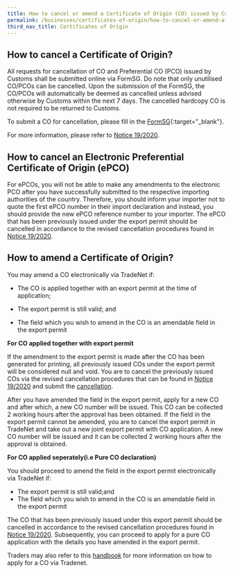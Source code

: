 ```yaml
---
title: How to cancel or amend a Certificate of Origin (CO) issued by Customs
permalink: /businesses/certificates-of-origin/how-to-cancel-or-amend-a-co
third_nav_title: Certificates of Origin
---
```

## How to cancel a Certificate of Origin?

All requests for cancellation of CO and Preferential CO (PCO) issued by Customs shall be submitted online via FormSG. Do note that only unutilised CO/PCOs can be cancelled. Upon the submission of the FormSG, the CO/PCOs will automatically be deemed as cancelled unless advised otherwise by Customs within the next 7 days. The cancelled hardcopy CO is not required to be returned to Customs.

To submit a CO for cancellation, please fill in the [FormSG](https://go.gov.sg/cancellationofco){:target="_blank"}.

For more information, please refer to [Notice 19/2020](/news-and-media/notices/2020-12-31-N.pdf).


## How to cancel an Electronic Preferential Certificate of Origin (ePCO)

For ePCOs, you will not be able to make any amendments to the electronic PCO after you have successfully submitted to the respective importing authorities of the country. Therefore, you should inform your importer not to quote the first ePCO number in their import declaration and instead, you should provide the new ePCO reference number to your importer. The ePCO that has been previously issued under the export permit should be cancelled in accordance to the revised cancellation procedures found in [Notice 19/2020](/news-and-media/notices/2020-12-31-N.pdf).

## How to amend a Certificate of Origin?

You may amend a CO electronically via TradeNet if:

-   The CO is applied together with an export permit at the time of application;
    
-   The export permit is still valid; and
    
-   The field which you wish to amend in the CO is an amendable field in the export permit
    
**For CO applied together with export permit**

If the amendment to the export permit is made after the CO has been generated for printing, all previously issued COs under the export permit will be considered null and void. You are to cancel the previously issued COs via the revised cancellation procedures that can be found in [Notice 19/2020](/news-and-media/notices/2020-12-31-N.pdf) and submit the [cancellation](https://www.go.gov.sg/cancellationofco). 

After you have amended the field in the export permit, apply for a new CO and after which, a new CO number will be issued. This CO can be collected 2 working hours after the approval has been obtained. If the field in the export permit cannot be amended, you are to cancel the export permit in TradeNet and take out a new joint export permit with CO application. A new CO number will be issued and it can be collected 2 working hours after the approval is obtained. 

**For CO applied seperately(i.e Pure CO declaration)**

You should proceed to amend the field in the export permit electronically via TradeNet if:

-   The export permit is still valid;and
-   The field which you wish to amend in the CO is an amendable field in the export permit

The CO that has been previously issued under this export permit should be cancelled in accordance to the revised cancellation procedures found in [Notice 19/2020](/news-and-media/notices/2020-12-31-N.pdf). Subsequently, you can proceed to apply for a pure CO application with the details you have amended in the export permit.

Traders may also refer to this [handbook](/files/businesses/Handbook_on_the_Application_Procedures_for_a_Certificate_of_Origin_via_TradeNet_and_Related_Administrative_Matters_Dec_2021.pdf) for more information on how to apply for a CO via Tradenet.